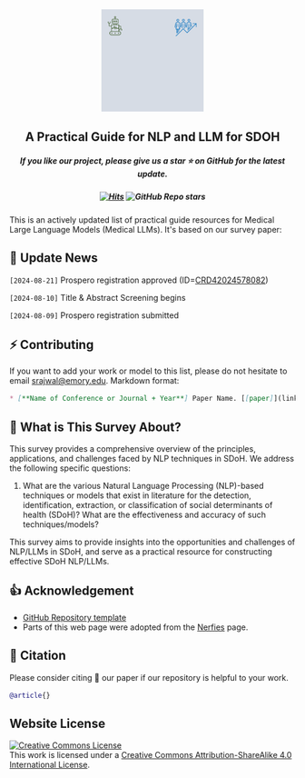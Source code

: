 <div align=center>
<img src="https://github.com/nlp4sdoh/review/blob/master/static/images/projectlogo.gif" alt="My GIF" width="180px">
</div>
<h2 align="center"> A Practical Guide for NLP and LLM for SDOH</a></h2>
<h5 align="center"> If you like our project, please give us a star ⭐ on GitHub for the latest update.</h5>
<h5 align="center">
  
  [![Hits](https://hits.seeyoufarm.com/api/count/incr/badge.svg?url=https%3A%2F%2Fgithub.com%2Fnlp4sdoh%2Freview&count_bg=%2379C83D&title_bg=%23555555&icon=&icon_color=%23E7E7E7&title=hits&edge_flat=false)](https://hits.seeyoufarm.com)
   ![GitHub Repo stars](https://img.shields.io/github/stars/nlp4sdoh/review?logoColor=%23C8A2C8&color=%23DCC6E0)
</h5>

This is an actively updated list of practical guide resources for Medical Large Language Models (Medical LLMs). 
It's based on our survey paper: 

##  📣 Update News

`[2024-08-21]` Prospero registration approved (ID=[CRD42024578082](https://www.crd.york.ac.uk/prospero/display_record.php?ID=CRD42024578082))

`[2024-08-10]` Title & Abstract Screening begins

`[2024-08-09]` Prospero registration submitted

## ⚡ Contributing

If you want to add your work or model to this list, please do not hesitate to email srajwal@emory.edu. Markdown format:

```markdown
* [**Name of Conference or Journal + Year**] Paper Name. [[paper]](link) [[code]](link)
```

## 🤗 What is This Survey About?
This survey provides a comprehensive overview of the principles, applications, and challenges faced by NLP techniques in SDoH. We address the following specific questions: 
1.  What are the various Natural Language Processing (NLP)-based techniques or models that exist in literature for the detection, identification, extraction, or classification of social determinants of health (SDoH)?  What are the effectiveness and accuracy of such techniques/models?

This survey aims to provide insights into the opportunities and challenges of NLP/LLMs in SDoH, and serve as a practical resource for constructing effective SDoH NLP/LLMs.

## 👍 Acknowledgement
* [GitHub Repository template](https://github.com/AI-in-Health/MedLLMsPracticalGuide)
* Parts of this web page were adopted from the [Nerfies](https://nerfies.github.io/) page.

## 📑 Citation

Please consider citing 📑 our paper if our repository is helpful to your work.
```bibtex
@article{}
```

## Website License
<a rel="license" href="http://creativecommons.org/licenses/by-sa/4.0/"><img alt="Creative Commons License" style="border-width:0" src="https://i.creativecommons.org/l/by-sa/4.0/88x31.png" /></a><br />This work is licensed under a <a rel="license" href="http://creativecommons.org/licenses/by-sa/4.0/">Creative Commons Attribution-ShareAlike 4.0 International License</a>.


